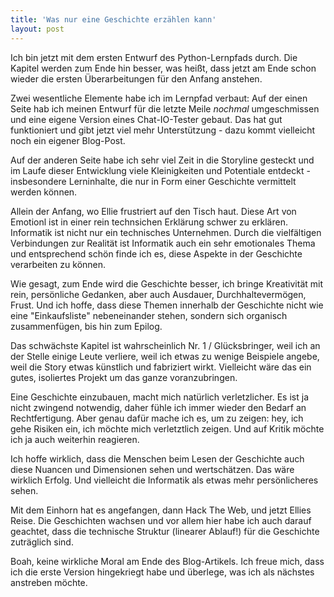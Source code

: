 ```yaml
---
title: 'Was nur eine Geschichte erzählen kann'
layout: post
---
```


Ich bin jetzt mit dem ersten Entwurf des Python-Lernpfads durch. Die Kapitel werden zum Ende hin besser, was heißt, dass jetzt am Ende schon wieder die ersten Überarbeitungen für den Anfang anstehen.

Zwei wesentliche Elemente habe ich im Lernpfad verbaut: Auf der einen Seite hab ich meinen Entwurf für die letzte Meile _nochmal_ umgeschmissen und eine eigene Version eines Chat-IO-Tester gebaut. Das hat gut funktioniert und gibt jetzt viel mehr Unterstützung - dazu kommt vielleicht noch ein eigener Blog-Post.

Auf der anderen Seite habe ich sehr viel Zeit in die Storyline gesteckt und im Laufe dieser Entwicklung viele Kleinigkeiten und Potentiale entdeckt - insbesondere Lerninhalte, die nur in Form einer Geschichte vermittelt werden können.

Allein der Anfang, wo Ellie frustriert auf den Tisch haut. Diese Art von Emotionl ist in einer rein technsichen Erklärung schwer zu erklären. Informatik ist nicht nur ein technisches Unternehmen. Durch die vielfältigen Verbindungen zur Realität ist Informatik auch ein sehr emotionales Thema und entsprechend schön finde ich es, diese Aspekte in der Geschichte verarbeiten zu können.

Wie gesagt, zum Ende wird die Geschichte besser, ich bringe Kreativität mit rein, persönliche Gedanken, aber auch Ausdauer, Durchhaltevermögen, Frust. Und ich hoffe, dass diese Themen innerhalb der Geschichte nicht wie eine "Einkaufsliste" nebeneinander stehen, sondern sich organisch zusammenfügen, bis hin zum Epilog.

Das schwächste Kapitel ist wahrscheinlich Nr. 1 / Glücksbringer, weil ich an der Stelle einige Leute verliere, weil ich etwas zu wenige Beispiele angebe, weil die Story etwas künstlich und fabriziert wirkt. Vielleicht wäre das ein gutes, isoliertes Projekt um das ganze voranzubringen.

Eine Geschichte einzubauen, macht mich natürlich verletzlicher. Es ist ja nicht zwingend notwendig, daher fühle ich immer wieder den Bedarf an Rechtfertigung. Aber genau dafür mache ich es, um zu zeigen: hey, ich gehe Risiken ein, ich möchte mich verletztlich zeigen. Und auf Kritik möchte ich ja auch weiterhin reagieren.

Ich hoffe wirklich, dass die Menschen beim Lesen der Geschichte auch diese Nuancen und Dimensionen sehen und wertschätzen. Das wäre wirklich Erfolg. Und vielleicht die Informatik als etwas mehr persönlicheres sehen.

Mit dem Einhorn hat es angefangen, dann Hack The Web, und jetzt Ellies Reise. Die Geschichten wachsen und vor allem hier habe ich auch darauf geachtet, dass die technische Struktur (linearer Ablauf!) für die Geschichte zuträglich sind.

Boah, keine wirkliche Moral am Ende des Blog-Artikels. Ich freue mich, dass ich die erste Version hingekriegt habe und überlege, was ich als nächstes anstreben möchte.
